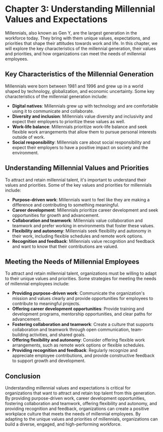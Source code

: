 Chapter 3: Understanding Millennial Values and Expectations
===========================================================

Millennials, also known as Gen Y, are the largest generation in the workforce today. They bring with them unique values, expectations, and priorities that shape their attitudes towards work and life. In this chapter, we will explore the key characteristics of the millennial generation, their values and priorities, and how organizations can meet the needs of millennial employees.

Key Characteristics of the Millennial Generation
------------------------------------------------

Millennials were born between 1981 and 1996 and grew up in a world shaped by technology, globalization, and economic uncertainty. Some key characteristics of the millennial generation include:

- **Digital natives**: Millennials grew up with technology and are comfortable using it to communicate and collaborate.
- **Diversity and inclusion**: Millennials value diversity and inclusivity and expect their employers to prioritize these values as well.
- **Work-life balance**: Millennials prioritize work-life balance and seek flexible work arrangements that allow them to pursue personal interests outside of work.
- **Social responsibility**: Millennials care about social responsibility and expect their employers to have a positive impact on society and the environment.

Understanding Millennial Values and Priorities
----------------------------------------------

To attract and retain millennial talent, it's important to understand their values and priorities. Some of the key values and priorities for millennials include:

- **Purpose-driven work**: Millennials want to feel like they are making a difference and contributing to something meaningful.
- **Career development**: Millennials prioritize career development and seek opportunities for growth and advancement.
- **Collaboration and teamwork**: Millennials value collaboration and teamwork and prefer working in environments that foster these values.
- **Flexibility and autonomy**: Millennials seek flexibility and autonomy in their work, including flexible schedules and remote work options.
- **Recognition and feedback**: Millennials value recognition and feedback and want to know that their contributions are valued.

Meeting the Needs of Millennial Employees
-----------------------------------------

To attract and retain millennial talent, organizations must be willing to adapt to their unique values and priorities. Some strategies for meeting the needs of millennial employees include:

- **Providing purpose-driven work**: Communicate the organization's mission and values clearly and provide opportunities for employees to contribute to meaningful projects.
- **Offering career development opportunities**: Provide training and development programs, mentorship opportunities, and clear paths for advancement.
- **Fostering collaboration and teamwork**: Create a culture that supports collaboration and teamwork through open communication, team-building activities, and shared goals.
- **Offering flexibility and autonomy**: Consider offering flexible work arrangements, such as remote work options or flexible schedules.
- **Providing recognition and feedback**: Regularly recognize and appreciate employee contributions, and provide constructive feedback to support growth and development.

Conclusion
----------

Understanding millennial values and expectations is critical for organizations that want to attract and retain top talent from this generation. By providing purpose-driven work, career development opportunities, fostering collaboration and teamwork, offering flexibility and autonomy, and providing recognition and feedback, organizations can create a positive workplace culture that meets the needs of millennial employees. By adapting to the unique values and priorities of millennials, organizations can build a diverse, engaged, and high-performing workforce.
